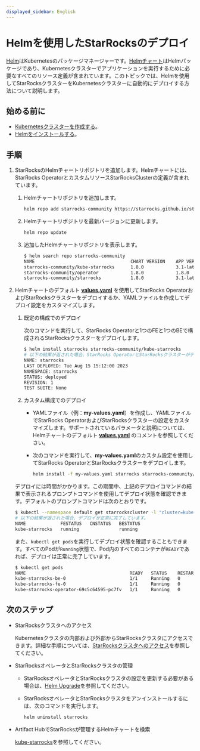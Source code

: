 ```yaml
---
displayed_sidebar: English
---
```


# Helmを使用したStarRocksのデプロイ

[Helm](https://helm.sh/)はKubernetesのパッケージマネージャーです。[Helmチャート](https://helm.sh/docs/topics/charts/)はHelmパッケージであり、Kubernetesクラスターでアプリケーションを実行するために必要なすべてのリソース定義が含まれています。このトピックでは、Helmを使用してStarRocksクラスターをKubernetesクラスターに自動的にデプロイする方法について説明します。

## 始める前に

- [Kubernetesクラスターを作成する](./sr_operator.md#create-kubernetes-cluster)。
- [Helmをインストールする](https://helm.sh/docs/intro/quickstart/)。

## 手順

1. StarRocksのHelmチャートリポジトリを追加します。Helmチャートには、StarRocks OperatorとカスタムリソースStarRocksClusterの定義が含まれています。
   1. Helmチャートリポジトリを追加します。

      ```Bash
      helm repo add starrocks-community https://starrocks.github.io/starrocks-kubernetes-operator
      ```

   2. Helmチャートリポジトリを最新バージョンに更新します。

      ```Bash
      helm repo update
      ```

   3. 追加したHelmチャートリポジトリを表示します。

      ```Bash
      $ helm search repo starrocks-community
      NAME                                    CHART VERSION    APP VERSION  DESCRIPTION
      starrocks-community/kube-starrocks      1.8.0            3.1-latest   kube-starrocks includes two subcharts, starrock...
      starrocks-community/operator            1.8.0            1.8.0        A Helm chart for StarRocks operator
      starrocks-community/starrocks           1.8.0            3.1-latest   A Helm chart for StarRocks cluster
      ```

2. Helmチャートのデフォルト **[values.yaml](https://github.com/StarRocks/starrocks-kubernetes-operator/blob/main/helm-charts/charts/kube-starrocks/values.yaml)** を使用してStarRocks OperatorおよびStarRocksクラスターをデプロイするか、YAMLファイルを作成してデプロイ設定をカスタマイズします。
   1. 既定の構成でのデプロイ

      次のコマンドを実行して、StarRocks Operatorと1つのFEと1つのBEで構成されるStarRocksクラスターをデプロイします。

      ```Bash
      $ helm install starrocks starrocks-community/kube-starrocks
      # 以下の結果が返された場合、StarRocks OperatorとStarRocksクラスターがデプロイされています。
      NAME: starrocks
      LAST DEPLOYED: Tue Aug 15 15:12:00 2023
      NAMESPACE: starrocks
      STATUS: deployed
      REVISION: 1
      TEST SUITE: None
      ```

   2. カスタム構成でのデプロイ
      - YAMLファイル（例：**my-values.yaml**）を作成し、YAMLファイルでStarRocks OperatorおよびStarRocksクラスターの設定をカスタマイズします。サポートされているパラメータと説明については、Helmチャートのデフォルト **[values.yaml](https://github.com/StarRocks/starrocks-kubernetes-operator/blob/main/helm-charts/charts/kube-starrocks/values.yaml)** のコメントを参照してください。
      - 次のコマンドを実行して、**my-values.yaml**のカスタム設定を使用してStarRocks OperatorとStarRocksクラスターをデプロイします。

        ```Bash
        helm install -f my-values.yaml starrocks starrocks-community/kube-starrocks
        ```

    デプロイには時間がかかります。この期間中、上記のデプロイコマンドの結果で表示されるプロンプトコマンドを使用してデプロイ状態を確認できます。デフォルトのプロンプトコマンドは次のとおりです。

    ```Bash
    $ kubectl --namespace default get starrockscluster -l "cluster=kube-starrocks"
    # 以下の結果が返された場合、デプロイが正常に完了しています。
    NAME             FESTATUS   CNSTATUS   BESTATUS
    kube-starrocks   running               running
    ```

    また、`kubectl get pods`を実行してデプロイ状態を確認することもできます。すべてのPodが`Running`状態で、Pod内のすべてのコンテナが`READY`であれば、デプロイは正常に完了しています。

    ```Bash
    $ kubectl get pods
    NAME                                       READY   STATUS    RESTARTS   AGE
    kube-starrocks-be-0                        1/1     Running   0          2m50s
    kube-starrocks-fe-0                        1/1     Running   0          4m31s
    kube-starrocks-operator-69c5c64595-pc7fv   1/1     Running   0          4m50s
    ```

## 次のステップ

- StarRocksクラスタへのアクセス

  Kubernetesクラスタの内部および外部からStarRocksクラスタにアクセスできます。詳細な手順については、[StarRocksクラスタへのアクセス](./sr_operator.md#access-starrocks-cluster)を参照してください。

- StarRocksオペレータとStarRocksクラスタの管理

  - StarRocksオペレータとStarRocksクラスタの設定を更新する必要がある場合は、[Helm Upgrade](https://helm.sh/docs/helm/helm_upgrade/)を参照してください。
  - StarRocksオペレータとStarRocksクラスタをアンインストールするには、次のコマンドを実行します。

    ```bash
    helm uninstall starrocks
    ```

- Artifact HubでStarRocksが管理するHelmチャートを検索

  [kube-starrocks](https://artifacthub.io/packages/helm/kube-starrocks/kube-starrocks)を参照してください。
